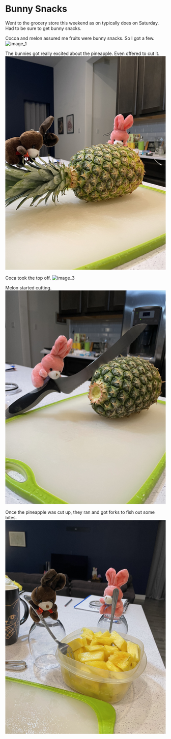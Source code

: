 # Bunny Snacks

Went to the grocery store this weekend as on typically does on Saturday. Had to be sure to get bunny snacks.

Cocoa and melon assured me fruits were bunny snacks. So I got a few.
![image_1](pictures/image_1.jpg)
<div style="page-break-after: always;"></div>

The bunnies got really excited about the pineapple. Even offered to cut it.
![image_2](pictures/image_2.jpg)
<div style="page-break-after: always;"></div>

Coca took the top off.
![image_3](pictures/image_3.jpg)
<div style="page-break-after: always;"></div>

Melon started cutting.
![image_4](pictures/image_4.jpg)
<div style="page-break-after: always;"></div>

Once the pineapple was cut up, they ran and got forks to fish out some bites.
![image_5](pictures/image_5.jpg)
<div style="page-break-after: always;"></div>